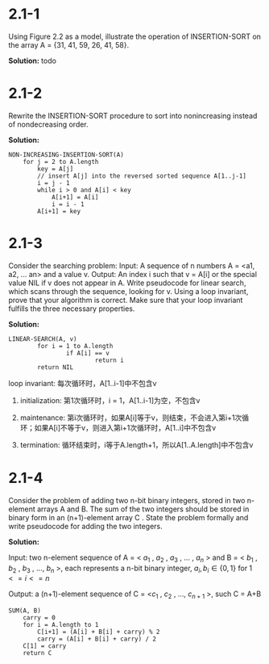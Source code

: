 # 2.1-1
Using Figure 2.2 as a model, illustrate the operation of INSERTION-SORT on the array A = {31, 41, 59, 26, 41, 58}.

**Solution:**
todo

# 2.1-2
Rewrite the INSERTION-SORT procedure to sort into nonincreasing instead of nondecreasing order. 

**Solution:**

```
NON-INCREASING-INSERTION-SORT(A)
	for j = 2 to A.length
		key = A[j]
		// insert A[j] into the reversed sorted sequence A[1..j-1]
		i = j - 1
		while i > 0 and A[i] < key
			A[i+1] = A[i]
			i = i - 1
		A[i+1] = key
```

# 2.1-3
Consider the searching problem:
Input: A sequence of n numbers A = <a1, a2, ... an> and a value v.
Output: An index i such that v = A[i] or the special value NIL if v does not appear in A.
Write pseudocode for linear search, which scans through the sequence, looking for v. Using a loop invariant, prove that your algorithm is correct. Make sure that your loop invariant fulfills the three necessary properties.  

**Solution:**

```
LINEAR-SEARCH(A, v)
		for i = 1 to A.length
				if A[i] == v
						return i
		return NIL
```

loop invariant: 每次循环时，A[1..i-1]中不包含v

1. initialization: 第1次循环时，i = 1，A[1..i-1]为空，不包含v

2. maintenance: 第i次循环时，如果A[i]等于v，则结束，不会进入第i+1次循环；如果A[i]不等于v，则进入第i+1次循环时，A[1..i]中不包含v

3. termination: 循环结束时，i等于A.length+1，所以A[1..A.length]中不包含v

# 2.1-4

Consider the problem of adding two n-bit binary integers, stored in two n-element arrays A and B. The sum of the two integers should be stored in binary form in an (n+1)-element array C . State the problem formally and write pseudocode for adding the two integers.  

**Solution:**

Input: two n-element sequence of A = < $a_1$ , $a_2$ , $a_3$ , ... , $a_n$ > and B = < $b_1$ , $b_2$ , $b_3$ ,  ..., $b_n$ >, each represents a n-bit binary integer, $a_i,b_i \in \{0, 1\}$ for $1<=i<=n$

Output: a (n+1)-element sequence of C = <$c_1$ , $c_2$ , ..., $c_{n+1}$ >, such C = A+B

```
SUM(A, B)
    carry = 0
    for i = A.length to 1
        C[i+1] = (A[i] + B[i] + carry) % 2
        carry = (A[i] + B[i] + carry) / 2
    C[1] = carry
    return C
```